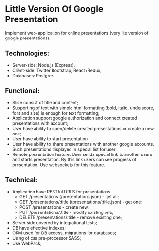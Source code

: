 # Little Version Of Google Presentation

Implement web-application for online presentations (very lite version of google presentations).

## Technologies:
- Server-side: Node.js (Express).
- Client-side: Twitter Bootstrap, React+Redux;
- Databases: Postgres.

## Functional:
- Slide consist of title and content;
- Supporting of text with simple html formatting (bold, italic, underscore, font and size) is enough for text formatting;
- Application support google authorization and connect created presentations with account;
- User have ability to open/delete created presentations or create a new one;
- User have ability to start presentation.
- User have ability to share presentations with another google accounts. Such presentations displayed in special list for user;
- Remote presentation feature. User sends special link to another users and starts presentation. By this link users can see progress of presentation. Use websockets for this feature.

## Technical:
+ Application have RESTful URLS for presentations
  + GET /presentations (/presentations.json) - get all;
  + GET /presentations/:title (/presentations/:title.json) - get one;
  + POST /presentations - create new;
  + PUT /presentations/:title - modify existing one;
  + DELETE /presentations/:title - remove existing one;
+ Server side covered by integrational tests;
+ DB have effective indexes;
+ ORM used for DB access, migrations for databases; 
+ Using of css pre-processor SASS; 
+ Use WebPack;
